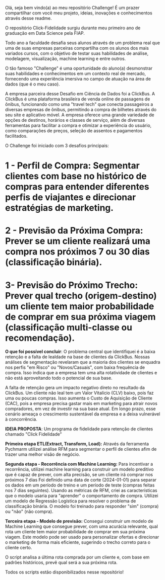 Olá, seja bem vindo(a) ao meu repositório Challenge!
É um prazer compartilhar com você meu projeto, ideias, inovações e conhecimentos através desse readme.

O repositório Click-Fidelidade surgiu durante meu primeiro ano de graduação em Data Science pela FIAP. 

Todo ano a faculdade desafia seus alunos através de um problema real que uma de suas empresas parceiras compartilha com os alunos dos mais variados cursos, com o objetivo de testar suas habilidades de análise, modelagem, visualização, machine learning e entre outros. 

O tão famoso "Challenge" é uma oportunidade do aluno(a) desmonstrar suas habilidades e conhecimentos em um contexto real de mercado, fornecendo uma experiência imersiva no campo de atuação na área de dados (que é o meu caso).

A empresa parceira desse Desafio em Ciência de Dados foi a ClickBus. A ClickBus é uma plataforma brasileira de venda online de passagens de ônibus, funcionando como uma "travel tech" que conecta passageiros a diversas empresas de ônibus, permitindo a compra de bilhetes através do seu site e aplicativo móvel. A empresa oferece uma grande variedade de opções de destinos, horários e classes de serviço, além de diversas ferramentas para facilitar a compra e otimizar a experiência do usuário, como comparações de preços, seleção de assentos e pagamentos facilitados.

O Challenge foi iniciado com 3 desafios principais:
# 1 - Perfil de Compra: Segmentar clientes com base no histórico de compras para entender diferentes perfis de viajantes e direcionar estratégias de marketing.
# 2 - Previsão da Próxima Compra: Prever se um cliente realizará uma compra nos próximos 7 ou 30 dias (classificação binária).
# 3-  Previsão do Próximo Trecho: Prever qual trecho (origem-destino) um cliente tem maior probabilidade de comprar em sua próxima viagem (classificação multi-classe ou recomendação).

**O que foi possível concluir**: O problema central que identifiquei é a baixa retenção e a falta de lealdade na base de clientes da ClickBus. Nossas análises de segmentação revelaram que a maioria dos clientes se enquadra nos perfis "em Risco" ou "Novos/Casuais", com baixa frequência de compra. Isso indica que a empresa tem uma alta rotatividade de clientes e não está aproveitando todo o potencial de sua base.

A falta de retenção gera um impacto negativo direto no resultado da ClickBus. Um cliente não leal tem um Valor Vitalício (CLV) baixo, pois faz uma ou poucas compras. Isso aumenta o Custo de Aquisição de Cliente (CAC), pois a empresa precisa gastar mais em marketing para atrair novos compradores, em vez de investir na sua base atual. Em longo prazo, esse cenário ameaça o crescimento sustentável da empresa e a deixa vulnerável à concorrência.


**IDEIA PROPOSTA**: Um programa de fidelidade para retenção de clientes chamado "Click Fidelidade"

**Primeira etapa ETL(Extract, Transform, Load):** Através da ferramenta Pychmarm utilizei análise RFM para segmentar o perfil de clientes afim de trazer uma melhor visão de negócio.

**Segunda etapa - Recorrência com Machine Learning:** Para incentivar a recorrência, utilizei machine learning para construir um modelo preditivo que é capaz de prever, com alta precisão, se um cliente irá comprar nos próximos 7 dias Foi definido uma data de corte (2024-01-01) para separar os dados em um período de treino  e um período de teste (compras feitas nos 7 dias seguintes). Usando as métricas de RFM, criei as características que o modelo usaria para "aprender" o comportamento de compra.
Utilizei um modelo de Regressão Logística para resolver o problema de classificação binária. O modelo foi treinado para responder "sim" (compra) ou "não" (não compra).

**Terceira etapa - Modelo de previsão:** Consegui construir um modelo de Machine Learning que consegue prever, com uma acurácia relevante, qual rota um cliente tem maior probabilidade de comprar em sua próxima viagem. Este modelo pode ser usado para personalizar ofertas e direcionar o marketing de forma mais eficiente, sugerindo o trecho correto para o cliente certo.

O script analisa a última rota comprada por um cliente e, com base em padrões históricos, prevê qual será a sua próxima rota.


Todos os scripts estão disponibilizados nesse repositório!

